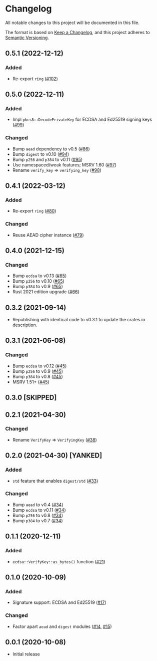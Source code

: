 # Changelog
All notable changes to this project will be documented in this file.

The format is based on [Keep a Changelog](https://keepachangelog.com/en/1.0.0/),
and this project adheres to [Semantic Versioning](https://semver.org/spec/v2.0.0.html).

## 0.5.1 (2022-12-12)
### Added
- Re-export `ring` ([#102])

[#102]: https://github.com/RustCrypto/ring-compat/pull/102

## 0.5.0 (2022-12-11)
### Added
- Impl `pkcs8::DecodePrivateKey` for ECDSA and Ed25519 signing keys ([#99])

### Changed
- Bump `aead` dependency to v0.5 ([#86])
- Bump `digest` to v0.10 ([#94])
- Bump `p256` and `p384` to v0.11 ([#95])
- Use namespaced/weak features; MSRV 1.60 ([#97])
- Rename `verify_key` => `verifying_key` ([#98])

[#86]: https://github.com/RustCrypto/ring-compat/pull/86
[#94]: https://github.com/RustCrypto/ring-compat/pull/94
[#95]: https://github.com/RustCrypto/ring-compat/pull/95
[#97]: https://github.com/RustCrypto/ring-compat/pull/97
[#98]: https://github.com/RustCrypto/ring-compat/pull/98
[#99]: https://github.com/RustCrypto/ring-compat/pull/99

## 0.4.1 (2022-03-12)
### Added
- Re-export `ring` ([#80])

### Changed
- Reuse AEAD cipher instance ([#79])

[#79]: https://github.com/RustCrypto/ring-compat/pull/79
[#80]: https://github.com/RustCrypto/ring-compat/pull/80

## 0.4.0 (2021-12-15)
### Changed
- Bump `ecdsa` to v0.13 ([#65])
- Bump `p256` to v0.10 ([#65])
- Bump `p384` to v0.9 ([#65])
- Rust 2021 edition upgrade ([#66])

[#65]: https://github.com/RustCrypto/ring-compat/pull/65
[#66]: https://github.com/RustCrypto/ring-compat/pull/66

## 0.3.2 (2021-09-14)
- Republishing with identical code to v0.3.1 to update the crates.io description.

## 0.3.1 (2021-06-08)
### Changed
- Bump `ecdsa` to v0.12 ([#45])
- Bump `p256` to v0.9 ([#45])
- Bump `p384` to v0.8 ([#45])
- MSRV 1.51+ ([#45])

[#45]: https://github.com/RustCrypto/ring-compat/pull/45

## 0.3.0 [SKIPPED]

## 0.2.1 (2021-04-30)
### Changed
- Rename `VerifyKey` => `VerifyingKey` ([#38])

[#38]: https://github.com/RustCrypto/ring-compat/pull/38

## 0.2.0 (2021-04-30) [YANKED]
### Added
- `std` feature that enables `digest/std` ([#33])

### Changed
- Bump `aead` to v0.4 ([#34])
- Bump `ecdsa` to v0.11 ([#34])
- Bump `p256` to v0.8 ([#34])
- Bump `p384` to v0.7 ([#34])

[#33]: https://github.com/RustCrypto/ring-compat/pull/33
[#34]: https://github.com/RustCrypto/ring-compat/pull/34

## 0.1.1 (2020-12-11)
### Added
- `ecdsa::VerifyKey::as_bytes()` function ([#21])

[#21]: https://github.com/RustCrypto/ring-compat/pull/21

## 0.1.0 (2020-10-09)
### Added
- Signature support: ECDSA and Ed25519 ([#17])

### Changed
- Factor apart `aead` and `digest` modules ([#14], [#15])

[#17]: https://github.com/RustCrypto/ring-compat/pull/17
[#15]: https://github.com/RustCrypto/ring-compat/pull/15
[#14]: https://github.com/RustCrypto/ring-compat/pull/14

## 0.0.1 (2020-10-08)
- Initial release
